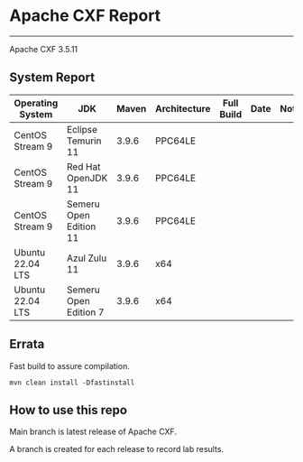 # Apache CXF Report
--- 

Apache CXF 3.5.11

## System Report

| Operating System    | JDK       | Maven | Architecture | Full Build | Date  | Notes |
|---------------------|-----------|-------|--------------|------------|-------|---------|
| CentOS Stream 9         | Eclipse Temurin 11  | 3.9.6 | PPC64LE      |  |  | |
| CentOS Stream 9         | Red Hat OpenJDK 11  | 3.9.6 | PPC64LE      |  |  | |
| CentOS Stream 9         | Semeru Open Edition 11  | 3.9.6 | PPC64LE  |  |  | |
| Ubuntu 22.04 LTS         | Azul Zulu 11  | 3.9.6 | x64  |  |  | |
| Ubuntu 22.04 LTS         | Semeru Open Edition 7 | 3.9.6 | x64  |  |  | |




## Errata


Fast build to assure compilation. 
```
mvn clean install -Dfastinstall
```

## How to use this repo

Main branch is latest release of Apache CXF.

A branch is created for each release to record lab results.
